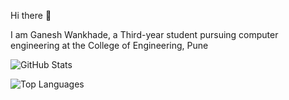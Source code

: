 Hi there 👋

I am Ganesh Wankhade, a Third-year student pursuing computer engineering at the College of Engineering, Pune 

![GitHub Stats](https://github-readme-stats.vercel.app/api?username=ganeshwankhade&theme=radical)

![Top Languages](https://github-readme--stats.vercel.app/api/top-langs/?username=ganeshwankhade&theme=radical)
